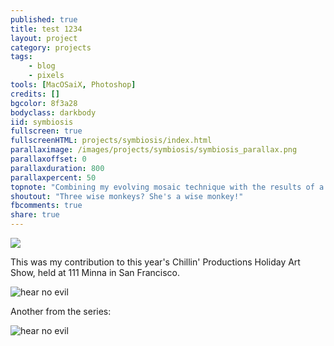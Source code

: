 ```yaml
---
published: true
title: test 1234
layout: project
category: projects
tags:
    - blog
    - pixels
tools: [MacOSaiX, Photoshop]
credits: []
bgcolor: 8f3a28
bodyclass: darkbody
iid: symbiosis
fullscreen: true
fullscreenHTML: projects/symbiosis/index.html
parallaximage: /images/projects/symbiosis/symbiosis_parallax.png
parallaxoffset: 0
parallaxduration: 800
parallaxpercent: 50
topnote: "Combining my evolving mosaic technique with the results of a 'See no evil...' photoshoot Tiana and I had done."
shoutout: "Three wise monkeys? She's a wise monkey!"
fbcomments: true
share: true
---
```

<img class='feedimg' src='{{page.topimage}}'>

This was my contribution to this year's Chillin' Productions Holiday Art Show, held at 111 Minna in San Francisco.

<img  src='http://www.kiddphunk.com/images/projects/noevil/gallery.jpg' title='hear no evil'>

Another from the series:

<img class='fullimage' src='{{page.topimage2}}' title='hear no evil'>


